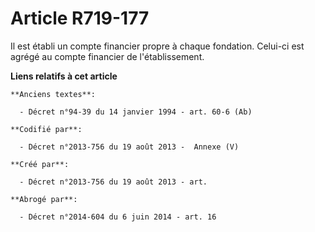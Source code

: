# Article R719-177

Il est établi un compte financier propre à chaque fondation. Celui-ci est agrégé au compte financier de l'établissement.

**Liens relatifs à cet article**

	**Anciens textes**:

	  - Décret n°94-39 du 14 janvier 1994 - art. 60-6 (Ab)

	**Codifié par**:

	  - Décret n°2013-756 du 19 août 2013 -  Annexe (V)

	**Créé par**:

	  - Décret n°2013-756 du 19 août 2013 - art.

	**Abrogé par**:

	  - Décret n°2014-604 du 6 juin 2014 - art. 16

